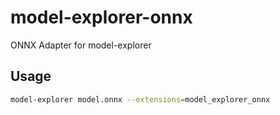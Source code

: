 # model-explorer-onnx
ONNX Adapter for model-explorer

## Usage

```bash
model-explorer model.onnx --extensions=model_explorer_onnx
```
